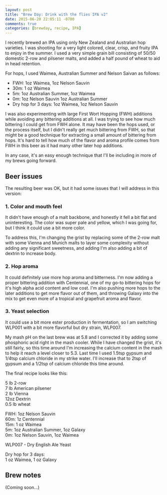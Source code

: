 ```yaml
---
layout: post
title: "Brew Day: Drink with the flies IPA v2"
date: 2015-06-20 22:05:11 -0700
comments: true
categories: [brewday, recipe, IPA]
---
```


I recently brewed an IPA using only New Zealand and Australian hop varieties. I
was shooting for a very light colored, clear, crisp, and fruity IPA to enjoy in
the summer. I used a very simple grain bill consisting of 50/50 domestic 2-row
and pilsener malts, and added a half pound of wheat to aid in head retention.

For hops, I used Waimea, Australian Summer and Nelson Saivan as follows:

<!--more-->

* FWH: 1oz Waimea, 1oz Nelson Sauvin
* 30m: 1 oz Waimea
* 5m: 1oz Australian Summer, 1oz Waimea
* 0m: 1oz Nelson Sauvin 1oz Australian Summer
* Dry hop for 3 days: 1oz Waimea, 1oz Nelson Sauvin

I was also experimenting with large First Wort Hopping (FWH) additions while
avoiding any bittering additions at all. I was trying to see how much bittering
I could get from FWH alone. It may have been the hops used, or the process
itself, but I didn't really get much bittering from FWH, so that might be a
good technique for extracting a small amount of bittering from hops. It's hard
to tell how much of the flavor and aroma profile comes from FWH in this beer as
it had many other later hop additions.

In any case, it's an easy enough technique that I'll be including in more of my
brews going forward.

## Beer issues

The resulting beer was OK, but it had some issues that I will address in this
version:

### 1. Color and mouth feel

It didn't have enough of a malt backbone, and honestly it fell a bit flat and
uninteresting. The color was super pale and yellow, which I was going for, but
I think it could use a bit more color.

To address this, I'm changing the grist by replacing some of the 2-row malt
with some Vienna and Munich malts to layer some complexity without adding any
significant sweetness, and adding I'm also adding a bit of dextrin to increase
body.

### 2. Hop aroma

It could definitely use more hop aroma and bitterness. I'm now adding a proper
bittering addition with Centennial, one of my go-to bittering hops for it's
high alpha acid content and low cost. I'm also pushing more hops to the later
additions to get more flavor out of them, and throwing Galaxy into the mix
to get even more of a tropical and grapefruit aroma and flavor.

### 3. Yeast selection

It could use a bit more ester production in fermentation, so I am switching
WLP001 with a bit more flavorful but dry strain, WLP007.

My mash pH on the last brew was at 5.8 and I corrected it by adding some
phosphoric acid right in the mash cooler. While I have changed the grist, it's
still fairly, so this time around I'm increasing the calcium content in the
mash to help it reach a level closer to 5.3. Last time I used 1.5tsp gypsum and
1/4tsp calcium chloride in my strike water. I'll increase that to 2tsp of
gypsum and a 1/2tsp of calcium chloride this time around.

The final recipe looks like this:

5 lb 2-row<br>
7 lb American pilsener<br>
2 lb Vienna<br>
12oz Dextrin<br>
0.5 lb wheat

FWH: 1oz Nelson Sauvin<br>
60m: 1z Centennial<br>
15m: 1 oz Waimea<br>
5m: 1oz Australian Summer, 1oz Galaxy<br>
0m: 1oz Nelson Sauvin, 1oz Waimea

WLP007 - Dry English Ale Yeast

Dry hop for 3 days:<br>
1 oz Waimea, 1 oz Galaxy

## Brew notes

(Coming soon...)
